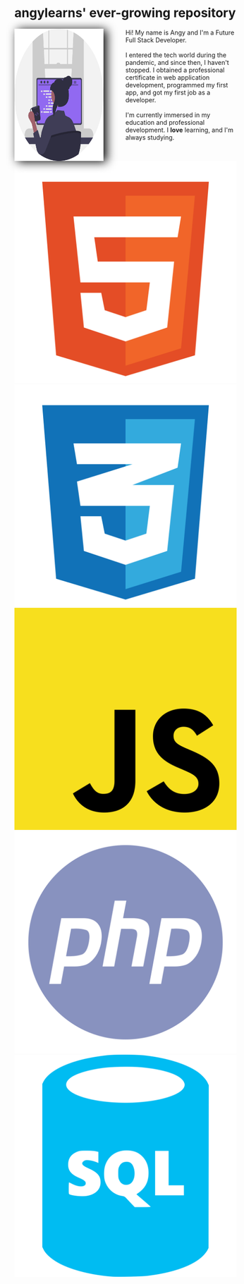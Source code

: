 <main class="container">
    <h1>angylearns' ever-growing repository</h1>
    <section class="first" style="display:flex; justify-content: space-between">
        <section class="image" style="width: 40%; height: auto; display: flex; align-items: center">
            <img src="img/programmer.svg" class="programmer_img" style="width: 300px; height: 300px; filter: drop-shadow(7px 2px 11px #000000);">
        </section>
        <section class="about_me" style="width: 50%;">
            Hi! My name is Angy and I'm a Future Full Stack Developer.
            <br><br>
            I entered the tech world during the pandemic, and since then, I haven't stopped. I obtained a professional certificate in web application development, programmed my first app, and got my first job as a developer. 
            <br><br>
            I'm currently immersed in my education and professional development. I <strong>love</strong> learning, and I'm always studying.
        </section>
    </section>
    <section class="second" style="text-align: center;">
        <section class="icons" style="height: 50px;">
            <img src="img/html.svg">
            <img src="img/css.svg">
            <img src="img/js.svg">
            <img src="img/php.svg">
            <img src="img/sql.svg">
        </section>
    </section>
</main>

<!--
**angylearns/angylearns** is a ✨ _special_ ✨ repository because its `README.md` (this file) appears on your GitHub profile.

Here are some ideas to get you started:

- 🔭 I’m currently working on ...
- 🌱 I’m currently learning ...
- 👯 I’m looking to collaborate on ...
- 🤔 I’m looking for help with ...
- 💬 Ask me about ...
- 📫 How to reach me: ...
- 😄 Pronouns: ...
- ⚡ Fun fact: ...
-->
